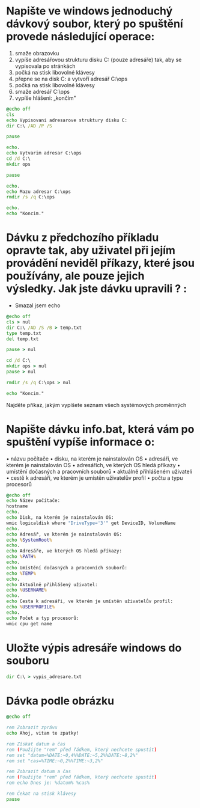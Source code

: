 # Napište ve windows jednoduchý dávkový soubor, který po spuštění provede následující operace:

1.   smaže obrazovku
2.   vypíše adresářovou strukturu disku C: (pouze adresáře) tak, aby se vypisovala po stránkách
3.   počká na stisk libovolné klávesy
4.   přepne se na disk C: a vytvoří adresář C:\ops
5.   počká na stisk libovolné klávesy
8.   smaže adresář C:\ops
9.   vypíše hlášeni: „končím"

```bat
@echo off
cls
echo Vypisovani adresarove struktury disku C:
dir C:\ /AD /P /S

pause

echo.
echo Vytvarim adresar C:\ops
cd /d C:\
mkdir ops

pause

echo.
echo Mazu adresar C:\ops
rmdir /s /q C:\ops

echo.
echo "Koncim."
```



# Dávku z předchozího příkladu opravte tak, aby uživatel při jejím provádění neviděl příkazy, které jsou používány, ale pouze jejich výsledky. Jak jste dávku upravili ? :

- Smazal jsem echo

```bat
@echo off
cls > nul
dir C:\ /AD /S /B > temp.txt
type temp.txt
del temp.txt

pause > nul

cd /d C:\
mkdir ops > nul
pause > nul

rmdir /s /q C:\ops > nul

echo "Koncim."
```

Najděte příkaz, jakým vypíšete seznam všech systémových proměnných

# Napište dávku info.bat, která vám po spuštění vypíše informace o:

•   názvu počítače
•   disku, na kterém je nainstalován OS
•   adresáři, ve kterém je nainstalován OS
•   adresářích, ve kterých OS hledá příkazy
•   umístění dočasných a pracovních souborů
•   aktuálně přihlášeném uživateli
•   cestě k adresáři, ve kterém je umístěn uživatelův profil
•   počtu a typu procesorů

```bat
@echo off
echo Název počítače:
hostname
echo.
echo Disk, na kterém je nainstalován OS:
wmic logicaldisk where "DriveType='3'" get DeviceID, VolumeName
echo.
echo Adresář, ve kterém je nainstalován OS:
echo %SystemRoot%
echo.
echo Adresáře, ve kterých OS hledá příkazy:
echo %PATH%
echo.
echo Umístění dočasných a pracovních souborů:
echo %TEMP%
echo.
echo Aktuálně přihlášený uživatel:
echo %USERNAME%
echo.
echo Cesta k adresáři, ve kterém je umístěn uživatelův profil:
echo %USERPROFILE%
echo.
echo Počet a typ procesorů:
wmic cpu get name
```

# Uložte výpis adresáře windows do souboru

```bat
dir C:\ > vypis_adresare.txt
```

# Dávka podle obrázku
```bat
@echo off

rem Zobrazit zprávu
echo Ahoj, vitam te zpatky!

rem Získat datum a čas
rem (Použijte "rem" před řádkem, který nechcete spustit)
rem set "datum=%DATE:~0,4%%DATE:~5,2%%DATE:~8,2%"
rem set "cas=%TIME:~0,2%%TIME:~3,2%"

rem Zobrazit datum a čas
rem (Použijte "rem" před řádkem, který nechcete spustit)
rem echo Dnes je: %datum% %cas%

rem Čekat na stisk klávesy
pause
```
